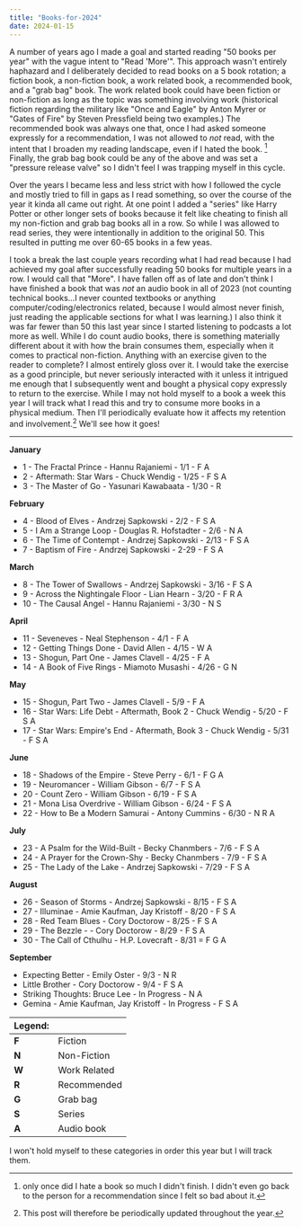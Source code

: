 ```yaml
---
title: "Books-for-2024"
date: 2024-01-15
---
```


A number of years ago I made a goal and started reading "50 books per year" with the vague intent to "Read 'More'". This approach wasn't entirely haphazard and I deliberately decided to read books on a 5 book rotation; a fiction book, a non-fiction book, a work related book, a recommended book, and a "grab bag" book. The work related book could have been fiction or non-fiction as long as the topic was something involving work (historical fiction regarding the military like "Once and Eagle" by Anton Myrer or "Gates of Fire" by Steven Pressfield being two examples.) The recommended book was always one that, once I had asked someone expressly for a recommendation, I was not allowed to *not* read, with the intent that I broaden my reading landscape, even if I hated the book. [^1] Finally, the grab bag book could be any of the above and was set a "pressure release valve" so I didn't feel I was trapping myself in this cycle. 

Over the years I became less and less strict with how I followed the cycle and mostly tried to fill in gaps as I read something, so over the course of the year it kinda all came out right. At one point I added a "series" like Harry Potter or other longer sets of books because it felt like cheating to finish all my non-fiction and grab bag books all in a row. So while I was allowed to read series, they were intentionally in addition to the original 50. This resulted in putting me over 60-65 books in a few yeas. 
 
I took a break the last couple years recording what I had read because I had achieved my goal after successfully reading 50 books for multiple years in a row. I would call that "More". I have fallen off as of late and don't think I have finished a book that was *not* an audio book in all of 2023 (not counting technical books...I never counted textbooks or anything computer/coding/electronics related, because I would almost never finish, just reading the applicable sections for what I was learning.) I also think it was far fewer than 50 this last year since I started listening to podcasts a lot more as well. While I do count audio books, there is something materially different about it with how the brain consumes them, especially when it comes to practical non-fiction. Anything with an exercise given to the reader to complete? I almost entirely gloss over it. I would take the exercise as a good principle, but never seriously interacted with it unless it intrigued me enough that I subsequently went and bought a physical copy expressly to return to the exercise.  While I may not hold myself to a book a week this year I will track what I read this and try to consume more books in a physical medium. Then I'll periodically evaluate how it affects my retention and involvement.[^2] We'll see how it goes!

---

**January**

- 1 - The Fractal Prince - Hannu Rajaniemi - 1/1 - F A
- 2 - Aftermath: Star Wars - Chuck Wendig - 1/25 - F S A 
- 3 - The Master of Go - Yasunari Kawabaata - 1/30 - R

**February**

- 4 - Blood of Elves - Andrzej Sapkowski - 2/2 - F S A
- 5 - I Am a Strange Loop - Douglas R. Hofstadter - 2/6 - N A
- 6 - The Time of Contempt - Andrzej Sapkowski - 2/13 - F S A
- 7 - Baptism of Fire - Andrzej Sapkowski - 2-29 - F S A

**March**

- 8 - The Tower of Swallows - Andrzej Sapkowski - 3/16 - F S A
- 9 - Across the Nightingale Floor - Lian Hearn - 3/20 - F R A
- 10 - The Causal Angel - Hannu Rajaniemi - 3/30 - N S

**April**

- 11 - Seveneves - Neal Stephenson - 4/1 - F A
- 12 - Getting Things Done - David Allen - 4/15 - W A
- 13 - Shogun, Part One - James Clavell - 4/25 - F A
- 14 - A Book of Five Rings - Miamoto Musashi - 4/26 - G N

**May**

- 15 - Shogun, Part Two - James Clavell - 5/9 - F A
- 16 - Star Wars: Life Debt - Aftermath, Book 2 - Chuck Wendig - 5/20 - F S A
- 17 - Star Wars: Empire's End - Aftermath, Book 3 - Chuck Wendig - 5/31 - F S A

**June**

- 18 - Shadows of the Empire - Steve Perry - 6/1 - F G A
- 19 - Neuromancer - William Gibson - 6/7 - F S A
- 20 - Count Zero - William Gibson - 6/19 - F S A
- 21 - Mona Lisa Overdrive - William Gibson - 6/24 - F S A
- 22 - How to Be a Modern Samurai - Antony Cummins - 6/30 - N R A

**July**

- 23  - A Psalm for the Wild-Built - Becky Chanmbers - 7/6 - F S A 
- 24 - A Prayer for the Crown-Shy - Becky Chanmbers - 7/9 - F S A 
- 25 - The Lady of the Lake - Andrzej Sapkowski - 7/29 - F S A

**August**

- 26 - Season of Storms - Andrzej Sapkowski - 8/15 - F S A
- 27 - Illuminae - Amie Kaufman, Jay Kristoff - 8/20 - F S A
- 28 - Red Team Blues - Cory Doctorow - 8/25 - F S A
- 29 - The Bezzle - - Cory Doctorow - 8/29 - F S A
- 30 - The Call of Cthulhu - H.P. Lovecraft - 8/31 = F G A 


**September**

- Expecting Better - Emily Oster - 9/3 - N R 
- Little Brother - Cory Doctorow - 9/4 - F S A
- Striking Thoughts: Bruce Lee - In Progress - N A
- Gemina - Amie Kaufman, Jay Kristoff - In Progress - F S A



| Legend: ||
|---|---|
|**F** | Fiction
| **N** | Non-Fiction |
| **W** | Work Related |
| **R** | Recommended |
| **G** | Grab bag |
| **S** | Series |
| **A** | Audio book |

I won't hold myself to these categories in order this year but I will track them.


[^1]: only once did I hate a book so much I didn't finish. I didn't even go back to the person for a recommendation since I felt so bad about it. 
 
[^2]: This post will therefore be periodically updated throughout the year.
